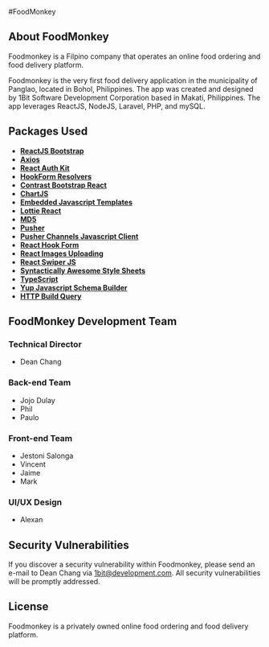 #FoodMonkey

## About FoodMonkey

Foodmonkey is a Filpino company that operates an online food ordering and food delivery platform. 

Foodmonkey is the very first food delivery application in the municipality of Panglao, located in Bohol, Philippines.
The app was created and designed by 1Bit Software Development Corporation based in Makati, Philippines.
The app leverages ReactJS, NodeJS, Laravel, PHP, and mySQL. 


## Packages Used

- **[ReactJS Bootstrap](https://react-bootstrap.github.io/)**
- **[Axios](https://www.npmjs.com/package/axios)**
- **[React Auth Kit](https://www.npmjs.com/package/react-auth-kit)**
- **[HookForm Resolvers](https://www.npmjs.com/package/@hookform/resolvers)**
- **[Contrast Bootstrap React](https://www.npmjs.com/package/cdbreact)**
- **[ChartJS](https://www.npmjs.com/package/chart.js?activeTab=readme)**
- **[Embedded Javascript Templates](https://www.npmjs.com/package/ejs)**
- **[Lottie React](https://www.npmjs.com/package/lottie-react)**
- **[MD5](https://www.npmjs.com/package/md5)**
- **[Pusher](https://www.npmjs.com/package/pusher)**
- **[Pusher Channels Javascript Client](https://www.npmjs.com/package/pusher-js)**
- **[React Hook Form](https://www.npmjs.com/package/react-hook-form)**
- **[React Images Uploading](https://www.npmjs.com/package/react-images-uploading)**
- **[React Swiper JS](https://swiperjs.com/react)**
- **[Syntactically Awesome Style Sheets](https://www.npmjs.com/package/sass)**
- **[TypeScript](https://www.npmjs.com/package/typescript)**
- **[Yup Javascript Schema Builder](https://www.npmjs.com/package/yup)**
- **[HTTP Build Query](https://www.npmjs.com/package/http-build-query)**


## FoodMonkey Development Team

### Technical Director
- Dean Chang

### Back-end Team
- Jojo Dulay
- Phil 
- Paulo

### Front-end Team
- Jestoni Salonga
- Vincent
- Jaime
- Mark

### UI/UX Design
- Alexan

## Security Vulnerabilities

If you discover a security vulnerability within Foodmonkey, please send an e-mail to Dean Chang via [1bit@development.com](mailto:deanchang@1bit.com.ph). All security vulnerabilities will be promptly addressed.

## License

Foodmonkey is a privately owned online food ordering and food delivery platform.